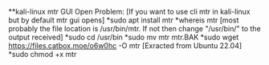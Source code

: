 **kali-linux mtr GUI Open Problem:	[If you want to use cli mtr in kali-linux but by default mtr gui opens]
	*sudo apt install mtr
	*whereis mtr		[most probably the file location is /usr/bin/mtr. If not then change "/usr/bin/" to the output received]
	*sudo cd /usr/bin
	*sudo mv mtr mtr.BAK
	*sudo wget https://files.catbox.moe/o6w0hc -O mtr		[Exracted from Ubuntu 22.04]
	*sudo chmod +x mtr
